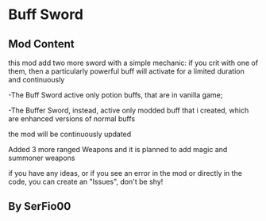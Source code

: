 # Buff Sword

## Mod Content

this mod add two more sword with a simple mechanic: if you crit with one of them, then a particularly powerful buff will activate for a limited duration and continuously

-The Buff Sword active only potion buffs, that are in vanilla game;

-The Buffer Sword, instead, active only modded buff that i created, which are enhanced versions of normal buffs

the mod will be continuously updated 

Added 3 more ranged Weapons and it is planned to add magic and summoner weapons

if you have any ideas, or if you see an error in the mod or directly in the code, you can create an "Issues", don't be shy!

## By SerFio00
